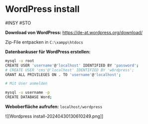 # WordPress install
#INSY #STO 


**Download von WordPress:** https://de-at.wordpress.org/download/

Zip-File entpacken in `C:\xampp\htdocs`

**Datenbankuser für WordPress erstellen:**

```bash
mysql -u root
CREATE USER 'username'@'localhost' IDENTIFIED BY 'password';
# CREATE USER 'cms'@'localhost' IDENTIFIED BY 'w0rdpress';
GRANT ALL PRIVILEGES ON . TO 'username'@'localhost';

# Mit User anmelden

mysql -u username -p
CREATE DATABASE Word;
```

**Weboberfläche aufrufen:**
`localhost/wordpress`

![[Wordpress install-20240430130610249.png]]